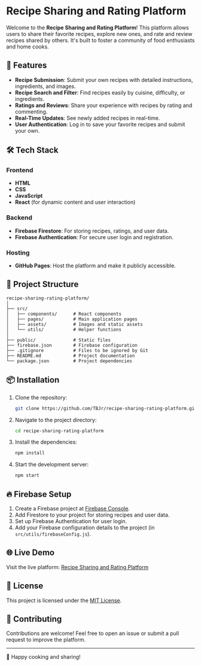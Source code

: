 
# Recipe Sharing and Rating Platform

Welcome to the **Recipe Sharing and Rating Platform**! This platform allows users to share their favorite recipes, explore new ones, and rate and review recipes shared by others. It's built to foster a community of food enthusiasts and home cooks.

## 🚀 Features

- **Recipe Submission**: Submit your own recipes with detailed instructions, ingredients, and images.
- **Recipe Search and Filter**: Find recipes easily by cuisine, difficulty, or ingredients.
- **Ratings and Reviews**: Share your experience with recipes by rating and commenting.
- **Real-Time Updates**: See newly added recipes in real-time.
- **User Authentication**: Log in to save your favorite recipes and submit your own.

## 🛠 Tech Stack

### Frontend
- **HTML**
- **CSS**
- **JavaScript**
- **React** (for dynamic content and user interaction)

### Backend
- **Firebase Firestore**: For storing recipes, ratings, and user data.
- **Firebase Authentication**: For secure user login and registration.

### Hosting
- **GitHub Pages**: Host the platform and make it publicly accessible.

## 📂 Project Structure

```
recipe-sharing-rating-platform/
│
├── src/
│   ├── components/      # React components
│   ├── pages/           # Main application pages
│   ├── assets/          # Images and static assets
│   └── utils/           # Helper functions
│
├── public/              # Static files
├── firebase.json        # Firebase configuration
├── .gitignore           # Files to be ignored by Git
├── README.md            # Project documentation
└── package.json         # Project dependencies
```

## 📦 Installation

1. Clone the repository:
   ```bash
   git clone https://github.com/TBJr/recipe-sharing-rating-platform.git
   ```
2. Navigate to the project directory:
   ```bash
   cd recipe-sharing-rating-platform
   ```
3. Install the dependencies:
   ```bash
   npm install
   ```
4. Start the development server:
   ```bash
   npm start
   ```

## 🔥 Firebase Setup

1. Create a Firebase project at [Firebase Console](https://console.firebase.google.com/).
2. Add Firestore to your project for storing recipes and user data.
3. Set up Firebase Authentication for user login.
4. Add your Firebase configuration details to the project (in `src/utils/firebaseConfig.js`).

## 🌐 Live Demo

Visit the live platform: [Recipe Sharing and Rating Platform](https://tbjr.github.io/recipe-sharing-rating-platform)

## 📜 License

This project is licensed under the [MIT License](LICENSE).

## 🤝 Contributing

Contributions are welcome! Feel free to open an issue or submit a pull request to improve the platform.

---

🎉 Happy cooking and sharing!